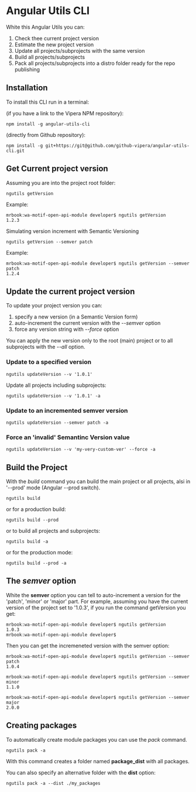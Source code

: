 # Angular Utils CLI

White this Angular Utils you can:
1. Check thee current project version
2. Estimate the new project version
3. Update all projects/subprojects with the same version
4. Build all projects/subprojects
5. Pack all projects/subprojects into a distro folder ready for the repo publishing


## Installation

To install this CLI run in a terminal:

(if you have a link to the Vipera NPM repository):
```terminal
npm install -g angular-utils-cli
```

(directly from Github repository):
```terminal
npm install -g git+https://git@github.com/github-vipera/angular-utils-cli.git
```


## Get Current project version

Assuming you are into the project root folder:

```console
ngutils getVersion
```

Example:
```terminal
mrbook:wa-motif-open-api-module developer$ ngutils getVersion
1.2.3
```


Simulating version increment with Semantic Versioning
```console
ngutils getVersion --semver patch
```

Example:

```terminal
mrbook:wa-motif-open-api-module developer$ ngutils getVersion --semver patch
1.2.4
```

## Update the current project version

To update your project version you can:

1. specify a new version (in a Semantic Version form)
2. auto-increment the current version with the *--semver* option
3. force any version string with *--force* option

You can apply the new version only to the root (main) project or to all subprojects with the *--all* option.

### Update to a specified version

```console
ngutils updateVersion --v '1.0.1'
```

Update all projects including subprojects:

```console
ngutils updateVersion --v '1.0.1' -a
```

### Update to an incremented semver version

```console
ngutils updateVersion --semver patch -a
```

### Force an 'invalid' Semantinc Version value

```console
ngutils updateVersion --v 'my-very-custom-ver' --force -a
```

## Build the Project

With the *build* command you can build the main project or all projects, alsi in '--prod' mode (Angular --prod switch).

```console
ngutils build 
```

or for a production build:

```console
ngutils build --prod
```

or to build all projects and subprojects:

```console
ngutils build -a
```

or for the production mode:

```console
ngutils build --prod -a
```




## The *semver* option

White the **semver** option you can tell to auto-increment a version for the 'patch', 'minor' or 'major' part.
For example, assuming you have the current version of the project set to '1.0.3', if you run the command getVersion you get:

```terminal
mrbook:wa-motif-open-api-module developer$ ngutils getVersion
1.0.3
mrbook:wa-motif-open-api-module developer$ 
```

Then you can get the incremeneted version with the semver option:

```terminal
mrbook:wa-motif-open-api-module developer$ ngutils getVersion --semver patch 
1.0.4

mrbook:wa-motif-open-api-module developer$ ngutils getVersion --semver minor
1.1.0

mrbook:wa-motif-open-api-module developer$ ngutils getVersion --semver major
2.0.0
```

## Creating packages
To automatically create module packages you can use the *pack* command.

```console
ngutils pack -a 
```

With this command creates a folder named **package_dist** with all packages.

You can also specify an alternative folder with the **dist** option:

```console
ngutils pack -a --dist ./my_packages 
```
